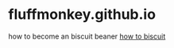 # fluffmonkey.github.io

how to become an biscuit beaner
[how to biscuit](https://fluffmonkey.github.io/howtobiscuit.html)

[](https://steamuserimages-a.akamaihd.net/ugc/2301965672787732655/0BF90DCD5252316F884D451C8D3128711B9A676A/?imw=637&imh=358&ima=fit&impolicy=Letterbox&imcolor=%23000000&letterbox=true)
